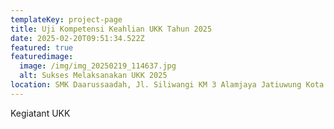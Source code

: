 ```yaml
---
templateKey: project-page
title: Uji Kompetensi Keahlian UKK Tahun 2025
date: 2025-02-20T09:51:34.522Z
featured: true
featuredimage:
  image: /img/img_20250219_114637.jpg
  alt: Sukses Melaksanakan UKK 2025
location: SMK Daarussaadah, Jl. Siliwangi KM 3 Alamjaya Jatiuwung Kota Tangerang
---
```

Kegiatant UKK
